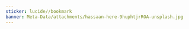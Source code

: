 ```yaml
---
sticker: lucide//bookmark
banner: Meta-Data/attachments/hassaan-here-9huphtjrROA-unsplash.jpg
---
```

